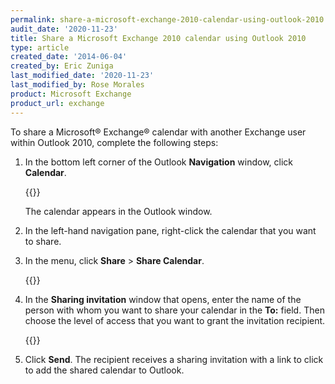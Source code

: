 ```yaml
---
permalink: share-a-microsoft-exchange-2010-calendar-using-outlook-2010
audit_date: '2020-11-23'
title: Share a Microsoft Exchange 2010 calendar using Outlook 2010
type: article
created_date: '2014-06-04'
created_by: Eric Zuniga
last_modified_date: '2020-11-23'
last_modified_by: Rose Morales
product: Microsoft Exchange
product_url: exchange
---
```


To share a Microsoft&reg; Exchange&reg; calendar with another Exchange user within
Outlook 2010, complete the following steps:

1. In the bottom left corner of the Outlook **Navigation** window, click **Calendar**.

    {{<image src="4094.1a.png" alt="" title="">}}

    The calendar appears in the Outlook window.

2. In the left-hand navigation pane, right-click the calendar that you
    want to share.

3. In the menu, click **Share** > **Share Calendar**.

    {{<image src="4094.2a.png" alt="" title="">}}

4. In the **Sharing invitation** window that opens, enter the name of the person
    with whom you want to share your calendar in the **To:** field. Then
    choose the level of access that you want to grant the invitation recipient.

    {{<image src="4094.3b.png" alt="" title="">}}

5. Click **Send**. The recipient receives a sharing invitation with a link to
    click to add the shared calendar to Outlook.

